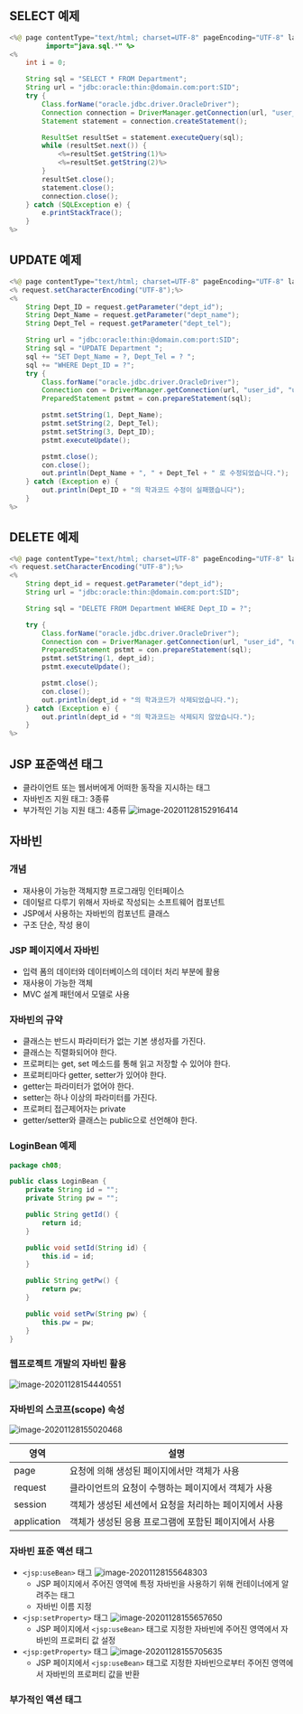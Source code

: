 ## SELECT 예제

```java
<%@ page contentType="text/html; charset=UTF-8" pageEncoding="UTF-8" language="java"
         import="java.sql.*" %>
<%
    int i = 0;

    String sql = "SELECT * FROM Department";
    String url = "jdbc:oracle:thin:@domain.com:port:SID";
    try {
        Class.forName("oracle.jdbc.driver.OracleDriver");
        Connection connection = DriverManager.getConnection(url, "user_id", "user_pw");
        Statement statement = connection.createStatement();

        ResultSet resultSet = statement.executeQuery(sql);
        while (resultSet.next()) {
            <%=resultSet.getString(1)%>
            <%=resultSet.getString(2)%>
        }
		resultSet.close();
		statement.close();
		connection.close();
	} catch (SQLException e) {
		e.printStackTrace();
	}
%>
```

## UPDATE 예제

```java
<%@ page contentType="text/html; charset=UTF-8" pageEncoding="UTF-8" language="java" import="java.sql.*" %>
<% request.setCharacterEncoding("UTF-8");%>
<%
    String Dept_ID = request.getParameter("dept_id");
    String Dept_Name = request.getParameter("dept_name");
    String Dept_Tel = request.getParameter("dept_tel");

    String url = "jdbc:oracle:thin:@domain.com:port:SID";
    String sql = "UPDATE Department ";
    sql += "SET Dept_Name = ?, Dept_Tel = ? ";
    sql += "WHERE Dept_ID = ?";
    try {
        Class.forName("oracle.jdbc.driver.OracleDriver");
        Connection con = DriverManager.getConnection(url, "user_id", "user_pw");
        PreparedStatement pstmt = con.prepareStatement(sql);

        pstmt.setString(1, Dept_Name);
        pstmt.setString(2, Dept_Tel);
        pstmt.setString(3, Dept_ID);
        pstmt.executeUpdate();

        pstmt.close();
        con.close();
        out.println(Dept_Name + ", " + Dept_Tel + " 로 수정되었습니다.");
    } catch (Exception e) {
        out.println(Dept_ID + "의 학과코드 수정이 실패했습니다");
    }
%>
```

## DELETE 예제

```java
<%@ page contentType="text/html; charset=UTF-8" pageEncoding="UTF-8" language="java" import="java.sql.*" %>
<% request.setCharacterEncoding("UTF-8");%>
<%
    String dept_id = request.getParameter("dept_id");
    String url = "jdbc:oracle:thin:@domain.com:port:SID";

    String sql = "DELETE FROM Department WHERE Dept_ID = ?";

    try {
        Class.forName("oracle.jdbc.driver.OracleDriver");
        Connection con = DriverManager.getConnection(url, "user_id", "user_pw");
        PreparedStatement pstmt = con.prepareStatement(sql);
        pstmt.setString(1, dept_id);
        pstmt.executeUpdate();

        pstmt.close();
        con.close();
        out.println(dept_id + "의 학과코드가 삭제되었습니다.");
    } catch (Exception e) {
        out.println(dept_id + "의 학과코드는 삭제되지 않았습니다.");
    }
%>
```

## JSP 표준액션 태그

* 클라이언트 또는 웹서버에게 어떠한 동작을 지시하는 태그
* 자바빈즈 지원 태그: 3종류
* 부가적인 기능 지원 태그: 4종류
  ![image-20201128152916414](C:\repository\ync-2nd-grade-at-2020-02\기말고사\04_JSP프로그래밍\img\image-20201128152916414.png)

## 자바빈

### 개념

* 재사용이 가능한 객체지향 프로그래밍 인터페이스
* 데이털르 다루기 위해서 자바로 작성되는 소프트웨어 컴포넌트
* JSP에서 사용하는 자바빈의 컴포넌트 클래스
* 구조 단순, 작성 용이

### JSP 페이지에서 자바빈

* 입력 폼의 데이터와 데이터베이스의 데이터 처리 부분에 활용
* 재사용이 가능한 객체
* MVC 설계 패턴에서 모델로 사용

### 자바빈의 규약

* 클래스는 반드시 파라미터가 없는 기본 생성자를 가진다.
* 클래스는 직렬화되어야 한다.
* 프로퍼티는 get, set 메소드를 통해 읽고 저장할 수 있어야 한다.
* 프로퍼티마다 getter, setter가 있어야 한다.
* getter는 파라미터가 없어야 한다.
* setter는 하나 이상의 파라미터를 가진다.
* 프로퍼티 접근제어자는 private
* getter/setter와 클래스는 public으로 선언해야 한다.

### LoginBean 예제

```java
package ch08;

public class LoginBean {
    private String id = "";
    private String pw = "";

    public String getId() {
        return id;
    }

    public void setId(String id) {
        this.id = id;
    }

    public String getPw() {
        return pw;
    }

    public void setPw(String pw) {
        this.pw = pw;
    }
}
```

### 웹프로젝트 개발의 자바빈 활용

![image-20201128154440551](C:\repository\ync-2nd-grade-at-2020-02\기말고사\04_JSP프로그래밍\img\image-20201128154440551.png)

### 자바빈의 스코프(scope) 속성

![image-20201128155020468](C:\repository\ync-2nd-grade-at-2020-02\기말고사\04_JSP프로그래밍\img\image-20201128155020468.png)

| 영역        | 설명                                                   |
| ----------- | ------------------------------------------------------ |
| page        | 요청에 의해 생성된 페이지에서만 객체가 사용            |
| request     | 클라이언트의 요청이 수행하는 페이지에서 객체가 사용    |
| session     | 객체가 생성된 세션에서 요청을 처리하는 페이지에서 사용 |
| application | 객체가 생성된 응용 프로그램에 포함된 페이지에서 사용   |

### 자바빈 표준 액션 태그

* `<jsp:useBean>` 태그
  ![image-20201128155648303](C:\repository\ync-2nd-grade-at-2020-02\기말고사\04_JSP프로그래밍\img\image-20201128155648303.png)
  * JSP 페이지에서 주어진 영역에 특정 자바빈을 사용하기 위해 컨테이너에게 알려주는 태그
  * 자바빈 이름 지정
* `<jsp:setProperty>` 태그
  ![image-20201128155657650](C:\repository\ync-2nd-grade-at-2020-02\기말고사\04_JSP프로그래밍\img\image-20201128155657650.png)
  * JSP 페이지에서 `<jsp:useBean>` 태그로 지정한 자바빈에 주어진 영역에서 자바빈의 프로퍼티 값 설정
* `<jsp:getProperty>` 태그
  ![image-20201128155705635](C:\repository\ync-2nd-grade-at-2020-02\기말고사\04_JSP프로그래밍\img\image-20201128155705635.png)
  * JSP 페이지에서 `<jsp:useBean>` 태그로 지정한 자바빈으로부터 주어진 영역에서 자바빈의 프로퍼티 값을 반환

### 부가적인 액션 태그

